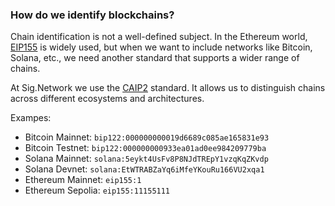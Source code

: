 ### How do we identify blockchains?
Chain identification is not a well-defined subject. In the Ethereum world, [EIP155](https://eips.ethereum.org/EIPS/eip-155) is widely used, but when we want to include networks like Bitcoin, Solana, etc., we need another standard that supports a wider range of chains.

At Sig.Network we use the [CAIP2](https://github.com/ChainAgnostic/CAIPs/blob/main/CAIPs/caip-2.md) standard. It allows us to distinguish chains across different ecosystems and architectures.

Exampes:
- Bitcoin Mainnet: `bip122:000000000019d6689c085ae165831e93`
- Bitcoin Testnet: `bip122:000000000933ea01ad0ee984209779ba`
- Solana Mainnet: `solana:5eykt4UsFv8P8NJdTREpY1vzqKqZKvdp`
- Solana Devnet: `solana:EtWTRABZaYq6iMfeYKouRu166VU2xqa1`
- Ethereum Mainnet: `eip155:1`
- Ethereum Sepolia: `eip155:11155111`